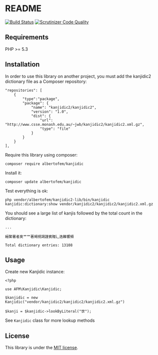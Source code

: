 # README

[![Build Status](https://secure.travis-ci.org/albertofem/kanjidic2-lib.png)](http://travis-ci.org/albertofem/kanjidic2-lib) [![Scrutinizer Code Quality](https://scrutinizer-ci.com/g/albertofem/kanjidic2-lib/badges/quality-score.png?s=c6d93bef66310a21aca3fdcef7835afa3e1100ae)](https://scrutinizer-ci.com/g/albertofem/kanjidic2-lib/)

## Requirements

PHP >= 5.3

## Installation

In order to use this library on another project, you must add the kanjidic2 dictionary file as a Composer repository:

    "repositories": [
        {
            "type":"package",
            "package": {
                "name": "kanjidic2/kanjidic2",
                "version": "1.0",
                "dist": {
                    "url": "http://www.csse.monash.edu.au/~jwb/kanjidic2/kanjidic2.xml.gz",
                    "type": "file"
                }
            }
        }
    ],

Require this library using composer:

`composer require albertofem/kanjidic`

Install it:

`composer update albertofem/kanjidic`

Test everything is ok:

`php vendor/albertofem/kanjidic2-lib/bin/kanjidic kanjidic:dictionary:show vendor/kanjidic2/kanjidic2/kanjidic2.xml.gz`

You should see a large list of kanjis followed by the total count in the dictionary:

    ...

    縉繁署者臭艹艹著褐視謁謹賓贈辶逸難響頻

    Total dictionary entries: 13108

## Usage

Create new Kanjidic instance:

    <?php

    use AFM\Kanjidic\Kanjidic;

    $kanjidic = new Kanjidic("vendor/kanjidic2/kanjidic2/kanjidic2.xml.gz")

    $kanji = $kanjidic->lookByLiteral("世");

See `Kanjidic` class for more lookup methods

## License

This library is under the [MIT license](https://github.com/albertofem/kanjidic2-lib/blob/master/LICENSE).
